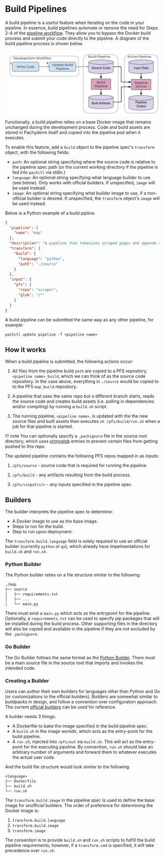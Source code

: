 # Build Pipelines

A build pipeline is a useful feature when iterating on the code in your pipeline. In essence, build pipelines automate or remove the need for Steps 2-4 of the [pipeline workflow](working-with-pipelines.md). They allow you to bypass the Docker build process and submit your code directly to the pipeline. A diagram of the build pipeline process is shown below.

![Developer workflow](../../assets/images/d_steps_build_pipeline.svg)


Functionally, a build pipeline relies on a base Docker image that remains unchanged during the development process. Code and build assets are stored in Pachyderm itself and copied into the pipeline pod when it executes.

To enable this feature, add a `build` object to the pipeline spec's `transform` object, with the following fields:

- `path`: An optional string specifying where the source code is relative to the pipeline spec path (or the current working directory if the pipeline is fed into `pachctl` via stdin.)
- `language`: An optional string specifying what language builder to use (see below). Only works with official builders. If unspecified, `image` will be used instead.
- `image`: An optional string specifying what builder image to use, if a non-official builder is desired. If unspecified, the `transform` object's `image` will be used instead.

Below is a Python example of a build pipline.

```json
{
  "pipeline": {
    "name": "map"
  },
  "description": "A pipeline that tokenizes scraped pages and appends counts of words to corresponding files.",
  "transform": {
    "build": {
      "language": "python",
      "path": "./source"
    }
  },
  "input": {
    "pfs": {
      "repo": "scraper",
      "glob": "/*"
    }
  }
}
```

A build pipeline can be submitted the same way as any other pipeline, for example:

```shell
pachctl update pipeline -f <pipeline name>
```

## How it works

When a build pipeline is submitted, the following actions occur:

1. All files from the pipeline build `path` are copied to a PFS repository, `<pipeline name>_build`, which we can think of as the source code repository. In the case above, everything in `./source` would be copied to to the PFS `map_build` repository.

2. A pipeline that uses the same repo but a different branch starts, reads the source code and creates build assets (i.e. pulling in dependencies and/or compiling) by running a `build.sh` script.

3. The running pipeline, `<pipeline name>`, is updated with the the new source files and built assets then executes `sh /pfs/build/run.sh` when a job for that pipeline is started.

!!! note
      You can optionally specify a `.pachignore` file in the source root directory, which uses [ohmyglob](https://github.com/pachyderm/ohmyglob) entries to prevent certain files from getting pushed to this repo.

The updated pipeline contains the following PFS repos mapped in as inputs:

1. `/pfs/source` - source code that is required for running the pipeline.

1. `/pfs/build` - any artifacts resulting from the build process.

1. `/pfs/<input(s)>` - any inputs specified in the pipeline spec.

## Builders

The builder interprets the pipeline spec to determine:

* A Docker image to use as the base image.
* Steps to run for the build.
* Step to run upon deployment.
  
The `transform.build.language` field is solely required to use an official builder (currently `python` or `go`), which already have impelmentations for `build.sh` and `run.sh`.

### Python Builder

The Python builder relies on a file structure similar to the following:

```tree
./map
├── source
│   ├── requirements.txt
│   ├── ...
│   └── main.py
```
There must exist a `main.py` which acts as the entrypoint for the pipeline. Optionally, a `requirements.txt` can be used to specify pip packages that will be installed during the build process. Other supporting files in the directory will also be copied and available in the pipeline if they are not excluded by the `.pachignore`.


### Go Builder

The Go Builder follows the same format as the [Python Builder](#python-builder). There must be a main source file in the source root that imports and invokes the intended code.

### Creating a Builder

Users can author their own builders for languages other than Python and Go (or customizations to the official builders). Builders are somewhat similar to buildpacks in design, and follow a convention over configuration approach. The current [official builders](https://github.com/pachyderm/pachyderm/tree/master/etc/pipeline-build) can be used for reference.

A builder needs 3 things:

- A Dockerfile to bake the image specified in the build pipeline spec.
- A `build.sh` in the image workdir, which acts as the entry-point for the build pipeline.
- A `run.sh`, injected into `/pfs/out` via `build.sh`. This will act as the entry-point for the executing pipeline. By convention, `run.sh` should take an arbitrary number of arguments and forward them to whatever executes the actual user code.

And the build file structure would look similar to the following:

```tree
<language>
├── Dockerfile
├── build.sh
└── run.sh
```

The `transform.build.image` in the pipeline spec is used to define the base image for unofficial builders. The order of preference for determining the Docker image is:

1. `transform.build.language`
2. `transform.build.image`
3. `transform.image`

The convention is to provide `build.sh` and `run.sh` scripts to fulfill the build pipeline requirements; however, if a `transform.cmd` is specified, it will take precedence over `run.sh`.
